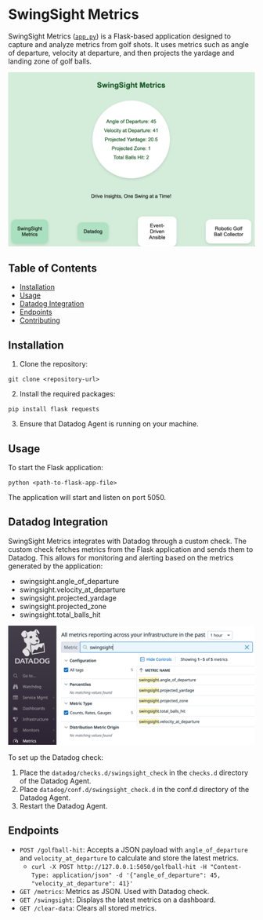 # SwingSight Metrics

SwingSight Metrics ([`app.py`](https://github.com/cloin/swingsight_metrics/blob/main/app/app.py)) is a Flask-based application designed to capture and analyze metrics from golf shots. It uses metrics such as angle of departure, velocity at departure, and then projects the yardage and landing zone of golf balls.

![dashboard screenshot](static/swingsight.png)

## Table of Contents

- [Installation](#installation)
- [Usage](#usage)
- [Datadog Integration](#datadog-integration)
- [Endpoints](#endpoints)
- [Contributing](#contributing)

## Installation

1. Clone the repository:

```
git clone <repository-url>
```

2. Install the required packages:

```
pip install flask requests
```

3. Ensure that Datadog Agent is running on your machine.

## Usage

To start the Flask application:

```
python <path-to-flask-app-file>
```

The application will start and listen on port 5050.

## Datadog Integration

SwingSight Metrics integrates with Datadog through a custom check. The custom check fetches metrics from the Flask application and sends them to Datadog. This allows for monitoring and alerting based on the metrics generated by the application:

- swingsight.angle_of_departure
- swingsight.velocity_at_departure
- swingsight.projected_yardage
- swingsight.projected_zone
- swingsight.total_balls_hit

![Datadog metrics screenshot](static/dd_metrics.png)

To set up the Datadog check:

1. Place the `datadog/checks.d/swingsight_check` in the `checks.d` directory of the Datadog Agent.
2. Place `datadog/conf.d/swingsight_check.d` in the conf.d directory of the Datadog Agent.
3. Restart the Datadog Agent.

## Endpoints

- `POST /golfball-hit`: Accepts a JSON payload with `angle_of_departure` and `velocity_at_departure` to calculate and store the latest metrics.
    - `curl -X POST http://127.0.0.1:5050/golfball-hit -H "Content-Type: application/json" -d '{"angle_of_departure": 45, "velocity_at_departure": 41}'`
- `GET /metrics`: Metrics as JSON. Used with Datadog check.
- `GET /swingsight`: Displays the latest metrics on a dashboard.
- `GET /clear-data`: Clears all stored metrics.
